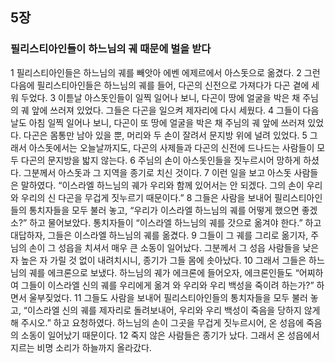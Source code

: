 ## 5장
### 필리스티아인들이 하느님의 궤 때문에 벌을 받다
1 필리스티아인들은 하느님의 궤를 빼앗아 에벤 에제르에서 아스돗으로 옮겼다.
2 그런 다음에 필리스티아인들은 하느님의 궤를 들어, 다곤의 신전으로 가져다가 다곤 곁에 세워 두었다.
3 이튿날 아스돗인들이 일찍 일어나 보니, 다곤이 땅에 얼굴을 박은 채 주님의 궤 앞에 쓰러져 있었다. 그들은 다곤을 일으켜 제자리에 다시 세웠다.
4 그들이 다음 날도 아침 일찍 일어나 보니, 다곤이 또 땅에 얼굴을 박은 채 주님의 궤 앞에 쓰러져 있었다. 다곤은 몸통만 남아 있을 뿐, 머리와 두 손이 잘려서 문지방 위에 널려 있었다.
5 그래서 아스돗에서는 오늘날까지도, 다곤의 사제들과 다곤의 신전에 드나드는 사람들이 모두 다곤의 문지방을 밟지 않는다.
6 주님의 손이 아스돗인들을 짓누르시어 망하게 하셨다. 그분께서 아스돗과 그 지역을 종기로 치신 것이다.
7 이런 일을 보고 아스돗 사람들은 말하였다. “이스라엘 하느님의 궤가 우리와 함께 있어서는 안 되겠다. 그의 손이 우리와 우리의 신 다곤을 무겁게 짓누르기 때문이다.”
8 그들은 사람을 보내어 필리스티아인들의 통치자들을 모두 불러 놓고, “우리가 이스라엘 하느님의 궤를 어떻게 했으면 좋겠소?” 하고 물어보았다. 통치자들이 “이스라엘 하느님의 궤를 갓으로 옮겨야 한다.” 하고 대답하자, 그들은 이스라엘 하느님의 궤를 옮겼다.
9 그들이 그 궤를 그리로 옮기자, 주님의 손이 그 성읍을 치셔서 매우 큰 소동이 일어났다. 그분께서 그 성읍 사람들을 낮은 자 높은 자 가릴 것 없이 내려치시니, 종기가 그들 몸에 솟아났다.
10 그래서 그들은 하느님의 궤를 에크론으로 보냈다. 하느님의 궤가 에크론에 들어오자, 에크론인들도 “어찌하여 그들이 이스라엘 신의 궤를 우리에게 옮겨 와 우리와 우리 백성을 죽이려 하는가?” 하면서 울부짖었다.
11 그들도 사람을 보내어 필리스티아인들의 통치자들을 모두 불러 놓고, “이스라엘 신의 궤를 제자리로 돌려보내어, 우리와 우리 백성이 죽음을 당하지 않게 해 주시오.” 하고 요청하였다. 하느님의 손이 그곳을 무겁게 짓누르시어, 온 성읍에 죽음의 소동이 일어났기 때문이다.
12 죽지 않은 사람들은 종기가 났다. 그래서 온 성읍에서 지르는 비명 소리가 하늘까지 올라갔다.
